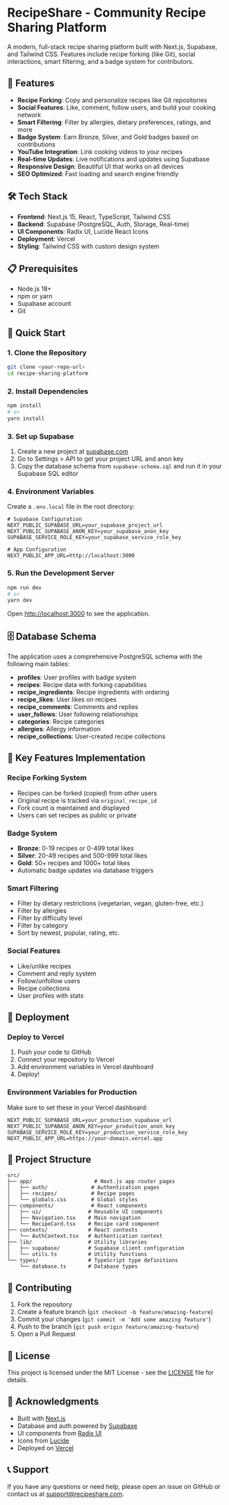 # RecipeShare - Community Recipe Sharing Platform

A modern, full-stack recipe sharing platform built with Next.js, Supabase, and Tailwind CSS. Features include recipe forking (like Git), social interactions, smart filtering, and a badge system for contributors.

## 🚀 Features

- **Recipe Forking**: Copy and personalize recipes like Git repositories
- **Social Features**: Like, comment, follow users, and build your cooking network
- **Smart Filtering**: Filter by allergies, dietary preferences, ratings, and more
- **Badge System**: Earn Bronze, Silver, and Gold badges based on contributions
- **YouTube Integration**: Link cooking videos to your recipes
- **Real-time Updates**: Live notifications and updates using Supabase
- **Responsive Design**: Beautiful UI that works on all devices
- **SEO Optimized**: Fast loading and search engine friendly

## 🛠️ Tech Stack

- **Frontend**: Next.js 15, React, TypeScript, Tailwind CSS
- **Backend**: Supabase (PostgreSQL, Auth, Storage, Real-time)
- **UI Components**: Radix UI, Lucide React Icons
- **Deployment**: Vercel
- **Styling**: Tailwind CSS with custom design system

## 📋 Prerequisites

- Node.js 18+ 
- npm or yarn
- Supabase account
- Git

## 🚀 Quick Start

### 1. Clone the Repository

```bash
git clone <your-repo-url>
cd recipe-sharing-platform
```

### 2. Install Dependencies

```bash
npm install
# or
yarn install
```

### 3. Set up Supabase

1. Create a new project at [supabase.com](https://supabase.com)
2. Go to Settings > API to get your project URL and anon key
3. Copy the database schema from `supabase-schema.sql` and run it in your Supabase SQL editor

### 4. Environment Variables

Create a `.env.local` file in the root directory:

```env
# Supabase Configuration
NEXT_PUBLIC_SUPABASE_URL=your_supabase_project_url
NEXT_PUBLIC_SUPABASE_ANON_KEY=your_supabase_anon_key
SUPABASE_SERVICE_ROLE_KEY=your_supabase_service_role_key

# App Configuration
NEXT_PUBLIC_APP_URL=http://localhost:3000
```

### 5. Run the Development Server

```bash
npm run dev
# or
yarn dev
```

Open [http://localhost:3000](http://localhost:3000) to see the application.

## 🗄️ Database Schema

The application uses a comprehensive PostgreSQL schema with the following main tables:

- **profiles**: User profiles with badge system
- **recipes**: Recipe data with forking capabilities
- **recipe_ingredients**: Recipe ingredients with ordering
- **recipe_likes**: User likes on recipes
- **recipe_comments**: Comments and replies
- **user_follows**: User following relationships
- **categories**: Recipe categories
- **allergies**: Allergy information
- **recipe_collections**: User-created recipe collections

## 🎨 Key Features Implementation

### Recipe Forking System
- Recipes can be forked (copied) from other users
- Original recipe is tracked via `original_recipe_id`
- Fork count is maintained and displayed
- Users can set recipes as public or private

### Badge System
- **Bronze**: 0-19 recipes or 0-499 total likes
- **Silver**: 20-49 recipes and 500-999 total likes  
- **Gold**: 50+ recipes and 1000+ total likes
- Automatic badge updates via database triggers

### Smart Filtering
- Filter by dietary restrictions (vegetarian, vegan, gluten-free, etc.)
- Filter by allergies
- Filter by difficulty level
- Filter by category
- Sort by newest, popular, rating, etc.

### Social Features
- Like/unlike recipes
- Comment and reply system
- Follow/unfollow users
- Recipe collections
- User profiles with stats

## 🚀 Deployment

### Deploy to Vercel

1. Push your code to GitHub
2. Connect your repository to Vercel
3. Add environment variables in Vercel dashboard
4. Deploy!

### Environment Variables for Production

Make sure to set these in your Vercel dashboard:

```env
NEXT_PUBLIC_SUPABASE_URL=your_production_supabase_url
NEXT_PUBLIC_SUPABASE_ANON_KEY=your_production_anon_key
SUPABASE_SERVICE_ROLE_KEY=your_production_service_role_key
NEXT_PUBLIC_APP_URL=https://your-domain.vercel.app
```

## 📁 Project Structure

```
src/
├── app/                    # Next.js app router pages
│   ├── auth/              # Authentication pages
│   ├── recipes/           # Recipe pages
│   └── globals.css        # Global styles
├── components/            # React components
│   ├── ui/               # Reusable UI components
│   ├── Navigation.tsx    # Main navigation
│   └── RecipeCard.tsx    # Recipe card component
├── contexts/             # React contexts
│   └── AuthContext.tsx   # Authentication context
├── lib/                  # Utility libraries
│   ├── supabase/         # Supabase client configuration
│   └── utils.ts          # Utility functions
└── types/                # TypeScript type definitions
    └── database.ts       # Database types
```

## 🤝 Contributing

1. Fork the repository
2. Create a feature branch (`git checkout -b feature/amazing-feature`)
3. Commit your changes (`git commit -m 'Add some amazing feature'`)
4. Push to the branch (`git push origin feature/amazing-feature`)
5. Open a Pull Request

## 📝 License

This project is licensed under the MIT License - see the [LICENSE](LICENSE) file for details.

## 🙏 Acknowledgments

- Built with [Next.js](https://nextjs.org/)
- Database and auth powered by [Supabase](https://supabase.com/)
- UI components from [Radix UI](https://www.radix-ui.com/)
- Icons from [Lucide](https://lucide.dev/)
- Deployed on [Vercel](https://vercel.com/)

## 📞 Support

If you have any questions or need help, please open an issue on GitHub or contact us at support@recipeshare.com.
